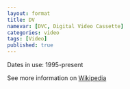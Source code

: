 ```yaml
---
layout: format
title: DV
namevar: [DVC, Digital Video Cassette]
categories: video
tags: [Video]
published: true
---
```


Dates in use: 1995-present

See more information on [Wikipedia](https://en.wikipedia.org/wiki/DV)

